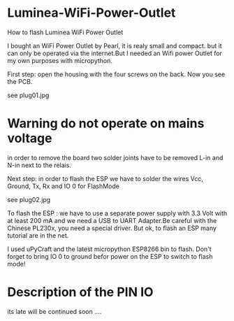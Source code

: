 # Luminea-WiFi-Power-Outlet
How to flash Luminea WiFi Power Outlet 

I bought an WiFi Power Outlet by Pearl, it is realy small and compact.
but it can only be operated via the internet.But I needed an Wifi power Outlet
for my own purposes with micropython.

First step: open the housing with the four screws on the back.
Now you see the PCB.

see plug01.jpg

# Warning do not operate on mains voltage

in order to remove the board two solder joints have to be removed L-in and N-in
next to the relais.

Next step: in order to flash the ESP we have to solder the wires
Vcc, Ground, Tx, Rx and IO 0 for FlashMode

see plug02.jpg

To flash the ESP :
we have to use a separate power supply with 3.3 Volt with at least 200 mA
and we need a USB to UART Adapter.Be careful with the Chinese PL230x, you need a special driver.
But ok, to flash an ESP  many tutorial are in the net.

I used uPyCraft and the latest micropython ESP8266 bin to flash.
Don't forget to bring IO 0 to ground befor power on the ESP to switch to flash mode!


# Description of the PIN IO

its late will be continued soon ....

